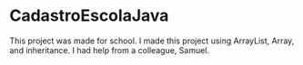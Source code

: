 # CadastroEscolaJava
This project was made for school. I made this project using ArrayList, Array, and inheritance.
I had help from a colleague, Samuel.
